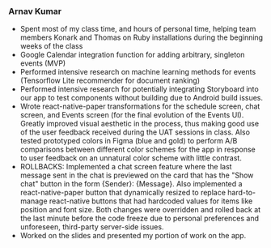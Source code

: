 ### Arnav Kumar
- Spent most of my class time, and hours of personal time, helping team members Konark and Thomas on Ruby installations during the beginning weeks of the class
- Google Calendar integration function for adding arbitrary, singleton events (MVP)
- Performed intensive research on machine learning methods for events (Tensorflow Lite recommender for document ranking)
- Performed intensive research for potentially integrating Storyboard into our app to test components without building due to Android build issues.
- Wrote react-native-paper transformations for the schedule screen, chat screen, and Events screen (for the final evolution of the Events UI). Greatly improved visual aesthetic in the process, thus making good use of the user feedback received during the UAT sessions in class. Also tested prototyped colors in Figma (blue and gold) to perform A/B comparisons between different color schemes for the app in response to user feedback on an unnatural color scheme with little contrast.
- ROLLBACKS: Implemented a chat screen feature where the last message sent in the chat is previewed on the card that has the "Show chat" button in the form {Sender}: {Message}. Also implemented a react-native-paper button that dynamically resized to replace hard-to-manage react-native buttons that had hardcoded values for items like position and font size. Both changes were overridden and rolled back at the last minute before the code freeze due to personal preferences and unforeseen, third-party server-side issues.
- Worked on the slides and presented my portion of work on the app.
